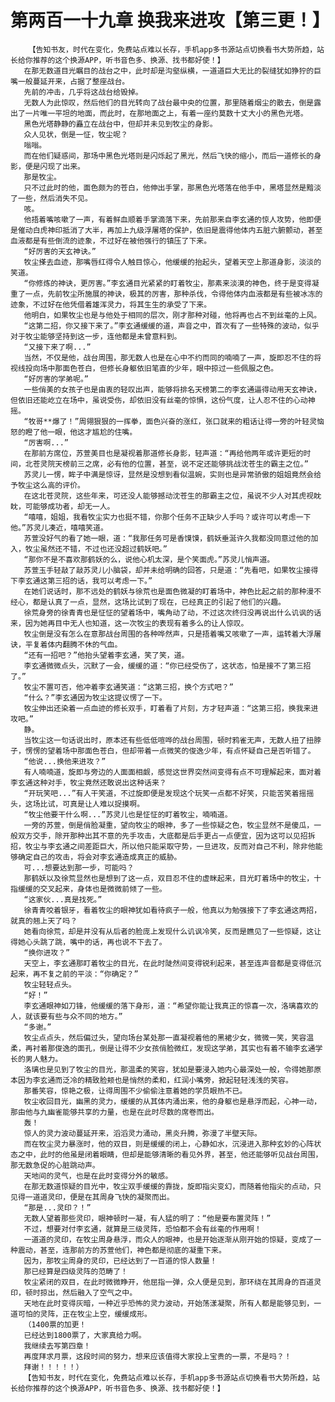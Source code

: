 # 第两百一十九章 换我来进攻【第三更！】
        【告知书友，时代在变化，免费站点难以长存，手机app多书源站点切换看书大势所趋，站长给你推荐的这个换源APP，听书音色多、换源、找书都好使！】
       在那无数道目光瞩目的战台之中，此时却是沟壑纵横，一道道巨大无比的裂缝犹如狰狞的巨嘴一般蔓延开来，占据了整座战台。
       先前的冲击，几乎将这战台给毁掉。
       无数人为此惊叹，然后他们的目光转向了战台最中央的位置，那里随着烟尘的散去，倒是露出了一片唯一平坦的地面，而此时，在那地面之上，有着一座约莫数十丈大小的黑色光塔。
       黑色光塔静静的矗立在战台中，但却并未见到牧尘的身影。
       众人见状，倒是一怔，牧尘呢？
       嗡嗡。
       而在他们疑惑间，那场中黑色光塔则是闪烁起了黑光，然后飞快的缩小，而后一道修长的身影，便是闪现了出来。
       那是牧尘。
       只不过此时的他，面色颇为的苍白，他伸出手掌，那黑色光塔落在他手中，黑塔显然是黯淡了一些，然后消失不见。
       咳。
       他捂着嘴咳嗽了一声，有着鲜血顺着手掌滴落下来，先前那来自李玄通的惊人攻势，他即便是催动白虎神印抵消了大半，再加上九级浮屠塔的保护，依旧是震得他体内五脏六腑颤动，甚至血液都是有些倒流的迹象，不过好在被他强行的镇压了下来。
       “好厉害的天玄神诀。”
       牧尘搽去血迹，那嘴唇红得令人触目惊心，他缓缓的抬起头，望着天空上那道身影，淡淡的笑道。
       “你修炼的神诀，更厉害。”李玄通目光紧紧的盯着牧尘，那素来淡漠的神色，终于是变得凝重了一点，先前牧尘所施展的神诀，极其的厉害，那种杀伐，令得他体内血液都是有些被冰冻的迹象，不过好在他凭借着雄浑灵力，将其生生的承受了下来。
       他明白，如果牧尘也是与他处于相同的层次，刚才那种对碰，他将再也占不到丝毫的上风。
       “这第二招，你又接下来了。”李玄通缓缓的道，声音之中，首次有了一些特殊的波动，似乎对于牧尘能够坚持到这一步，连他都是未曾意料到。
       “又接下来了啊...”
       当然，不仅是他，战台周围，那无数人也是在心中不约而同的喃喃了一声，旋即忍不住的将视线投向场中那面色苍白，但修长身躯依旧笔直的少年，眼中掠过一些佩服之色。
       “好厉害的学弟呢。”
       一些俏美的女孩子也是由衷的轻叹出声，能够将排名天榜第二的李玄通逼得动用天玄神诀，但依旧还能屹立在场中，虽说受伤，却依旧没有丝毫的惊惧，这份气度，让人忍不住的心动神摇。
       “牧哥**爆了！”周翎狠狠的一挥拳，面色兴奋的涨红，张口就来的粗话让得一旁的叶轻灵恼怒的瞪了他一眼，他这才尴尬的住嘴。
       “厉害啊...”
       在那前方席位，苏萱美目也是凝视着那道修长身影，轻声道：“再给他两年或许更短的时间，北苍灵院天榜前三之席，必有他的位置，甚至，说不定还能够挑战沈苍生的霸主之位。”
       苏灵儿一愣，眸子中满是惊讶，显然是没想到看似温婉，实则也是异常骄傲的姐姐竟然会给予牧尘这么高的评价。
       在这北苍灵院，这些年来，可还没人能够撼动沈苍生的那霸主之位，虽说不少人对其虎视眈眈，可能够成功者，却无一人。
       “嘻嘻，姐姐，我看牧尘实力也挺不错，你那个任务不正缺少人手吗？或许可以考虑一下他。”苏灵儿凑近，嘻嘻笑道。
       苏萱没好气的看了她一眼，道：“我那任务可是香馍馍，鹤妖垂涎许久我都没同意过他的加入，牧尘虽然还不错，不过也还没超过鹤妖吧。”
       “那你不是不喜欢那鹤妖的么，说他心机太深，是个笑面虎。”苏灵儿悄声道。
       苏萱玉手轻敲了敲苏灵儿小脑袋，却并未给明确的回答，只是道：“先看吧，如果牧尘接得下李玄通这第三招的话，我可以考虑一下。”
       在她们说话时，那不远处的鹤妖与徐荒也是面色微凝的盯着场中，神色比起之前的那种漫不经心，都是认真了一点，显然，这场比试到了现在，已经真正的引起了他们的兴趣。
       徐荒身旁的徐青青也是怔怔的望着场中，嘴角动了动，不过这次终归没再说出什么讥讽的话来，因为她再目中无人也知道，这一次牧尘的表现有着多么的让人惊叹。
       牧尘倒是没有怎么在意那战台周围的各种哗然声，只是捂着嘴又咳嗽了一声，运转着大浮屠诀，平复着体内翻腾不休的气血。
       “还有一招吧？”他抬头望着李玄通，笑了笑，道。
       李玄通微微点头，沉默了一会，缓缓的道：“你已经受伤了，这状态，怕是接不了第三招了。”
       牧尘不置可否，他冲着李玄通笑道：“这第三招，换个方式吧？”
       “什么？”李玄通因为牧尘这提议愣了一下。
       牧尘伸出还染着一点血迹的修长双手，盯着看了片刻，方才轻声道：“这第三招，换我来进攻吧。”
       静。
       当牧尘这一句话说出时，原本还有些低低喧哗的战台周围，顿时鸦雀无声，无数人扭了扭脖子，愣愣的望着场中那面色苍白，但却带着一点微笑的俊逸少年，有点怀疑自己是否听错了。
       “他说...换他来进攻？”
       有人喃喃道，旋即与旁边的人面面相觑，感觉这世界突然间变得有点不可理解起来，面对着李玄通这种对手，牧尘竟然还敢说出这种话来？
       “开玩笑吧...”有人干笑道，不过旋即便是发现这个玩笑一点都不好笑，只能苦笑着摇摇头，这场比试，可真是让人难以捉摸啊。
       “牧尘他要干什么啊...”苏灵儿也是怔怔的盯着牧尘，喃喃道。
       一旁的苏萱，倒是俏脸凝重，望向牧尘的眼神，多了一些惊疑之色，牧尘显然不是傻瓜，一般双方交手，除开那种出其不意的先手攻击，大底都是后手更占一点便宜，因为这可以见招拆招，牧尘与李玄通之间差距巨大，所以他只能采取守势，一旦进攻，反而对自己不利，除非他能够确定自己的攻击，将会对李玄通造成真正的威胁。
       可...想要达到那一步，可能吗？
       那鹤妖以及徐荒显然也是想到了这一点，双目忍不住的虚眯起来，目光盯着场中的牧尘，十指缓缓的交叉起来，身体也是微微前倾了一些。
       “这家伙...真是找死。”
       徐青青咬着银牙，看着牧尘的眼神犹如看待疯子一般，他真以为勉强接下了李玄通这两招，就真的翘上天了吗？
       她看向徐荒，却是并没有从后者的脸庞上发现什么讥讽冷笑，反而是瞧见了一些惊疑，这让得她心头跳了跳，嘴中的话，再也说不下去了。
       “换你进攻？”
       天空上，李玄通那盯着牧尘的目光，在此时陡然间变得锐利起来，甚至连声音都是变得低沉起来，再不复之前的平淡：“你确定？”
       牧尘轻轻点头。
       “好！”
       李玄通眼神如刀锋，他缓缓的落下身形，道：“希望你能让我真正的惊喜一次，洛璃喜欢的人，就该要有些与众不同的地方。”
       “多谢。”
       牧尘点点头，然后偏过头，望向场台某处那一直凝视着他的黑裙少女，微微一笑，笑容温柔，再衬着那俊逸的面孔，倒是让得不少女孩俏脸微红，发现这学弟，其实也有着不输李玄通学长的男人魅力。
       洛璃也是见到了牧尘的目光，那温柔的笑容，犹如是要浸入她内心最深处一般，令得她那原本因为李玄通而泛冷的精致脸颊也是悄然的柔和，红润小嘴旁，掀起轻轻浅浅的笑容。
       那番笑容，惊艳之极，让得周围不少偷偷注意着她的学员眼热不已。
       牧尘收回目光，幽黑的灵力，缓缓的从其体内涌出来，他的身躯也是悬浮而起，心神一动，那由他与九幽雀能够共享的力量，也是在此时尽数的席卷而出。
       轰！
       惊人的灵力波动蔓延开来，滔滔灵力涌动，黑炎升腾，弥漫了半壁天际。
       而在牧尘灵力暴涨时，他的双目，则是缓缓的闭上，心静如水，沉浸进入那种玄妙的心阵状态之中，此时的他虽是闭着眼睛，但却是能够清晰的看见外界，甚至，他还能够听见战台周围，那无数急促的心脏跳动声。
       天地间的灵气，也是在此时变得分外的敏感。
       在那无数道惊疑的目光中，牧尘双手缓缓的靠拢，旋即指尖变幻，而随着他指尖的点动，只见得一道道灵印，便是在其周身飞快的凝聚而出。
       “那是...灵印？！”
       无数人望着那些灵印，眼神顿时一凝，有人猛的明了：“他是要布置灵阵！”
       不过，想要对付李玄通，就算是三级灵阵，恐怕都不会有丝毫的作用啊！
       一道道的灵印，在牧尘周身悬浮，而众人的眼神，也是开始逐渐从刚开始的惊疑，变成了一种震动，甚至，连那前方的苏萱他们，神色都是彻底的凝重下来。
       因为，那牧尘周身的灵印，已经达到了一百道的惊人数量！
       那已经算是四级灵阵的范畴了！
       牧尘紧闭的双目，在此时微微睁开，他屈指一弹，众人便是见到，那环绕在其周身的百道灵印，顿时掠出，然后融入了空气之中。
       天地在此时变得灰暗，一种近乎恐怖的灵力波动，开始荡漾凝聚，所有人都是能够见到，一道可怕的灵阵，正在牧尘上空，缓缓成形。
       （1400票的加更！
       已经达到1800票了，大家真给力啊。
       我继续去写第四章！
       再度拜求月票，这段时间的努力，想来应该值得大家投上宝贵的一票，不是吗？！
       拜谢！！！！！）
       【告知书友，时代在变化，免费站点难以长存，手机app多书源站点切换看书大势所趋，站长给你推荐的这个换源APP，听书音色多、换源、找书都好使！】